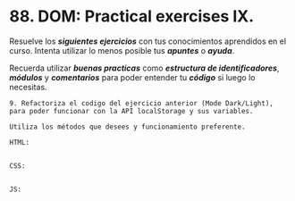 # 88. DOM: Practical exercises IX.

Resuelve los ***siguientes ejercicios*** con tus conocimientos aprendidos en el curso. Intenta utilizar lo menos posible tus ***apuntes*** o ***ayuda***.

Recuerda utilizar ***buenas practicas*** como ***estructura de identificadores***, ***módulos*** y ***comentarios*** para poder entender tu ***código*** si luego lo necesitas.


	9. Refactoriza el codigo del ejercicio anterior (Mode Dark/Light), para poder funcionar con la API localStorage y sus variables.

	Utiliza los métodos que desees y funcionamiento preferente.

	HTML:

~~~

~~~

	CSS:

~~~

~~~

	JS:

~~~

~~~